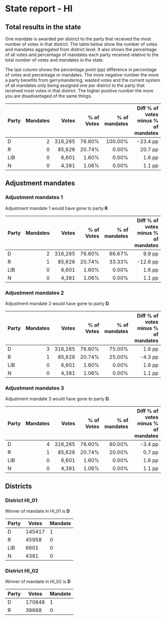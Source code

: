 # State report - HI

## Total results in the state

One mandate is awarded per district to the party that received the most number of votes in that district. The table below show the number of votes and mandates aggregated from district level. It also shows the percentage of  all votes and percentage of mandates each party received relative to the total number of votes and mandates in the state.

The last column shows the percentage point (pp) difference in percentage of votes and percentage or mandates. The more negative number the more a party benefits from gerrymandering, wasted votes and the current system of all mandates only being assigned one per district to the party that received most votes in that district. The higher positive number the more you are disadvantaged of the same things.

| Party | Mandates | Votes | % of Votes |  % of mandates | Diff % of votes minus % of mandates |
|---|--:|--:|--:|--:|--:|
|D|2|316,265|76.60%|100.00%|-23.4 pp|
|R|0|85,626|20.74%|0.00%|20.7 pp|
|LIB|0|6,601|1.60%|0.00%|1.6 pp|
|N|0|4,381|1.06%|0.00%|1.1 pp|

## Adjustment mandates

### Adjustment mandates 1

Adjustment mandate 1 would have gone to party **R**.

| Party | Mandates | Votes | % of Votes |  % of mandates | Diff % of votes minus % of mandates |
|---|--:|--:|--:|--:|--:|
|D|2|316,265|76.60%|66.67%|9.9 pp|
|R|1|85,626|20.74%|33.33%|-12.6 pp|
|LIB|0|6,601|1.60%|0.00%|1.6 pp|
|N|0|4,381|1.06%|0.00%|1.1 pp|

### Adjustment mandates 2

Adjustment mandate 2 would have gone to party **D**.

| Party | Mandates | Votes | % of Votes |  % of mandates | Diff % of votes minus % of mandates |
|---|--:|--:|--:|--:|--:|
|D|3|316,265|76.60%|75.00%|1.6 pp|
|R|1|85,626|20.74%|25.00%|-4.3 pp|
|LIB|0|6,601|1.60%|0.00%|1.6 pp|
|N|0|4,381|1.06%|0.00%|1.1 pp|

### Adjustment mandates 3

Adjustment mandate 3 would have gone to party **D**.

| Party | Mandates | Votes | % of Votes |  % of mandates | Diff % of votes minus % of mandates |
|---|--:|--:|--:|--:|--:|
|D|4|316,265|76.60%|80.00%|-3.4 pp|
|R|1|85,626|20.74%|20.00%|0.7 pp|
|LIB|0|6,601|1.60%|0.00%|1.6 pp|
|N|0|4,381|1.06%|0.00%|1.1 pp|


## Districts


### District HI_01
Winner of mandate in HI_01 is **D**

| Party | Votes | Mandate |
|---|---|---|
|D|145417|1
|R|45958|0
|LIB|6601|0
|N|4381|0

### District HI_02
Winner of mandate in HI_02 is **D**

| Party | Votes | Mandate |
|---|---|---|
|D|170848|1
|R|39668|0
